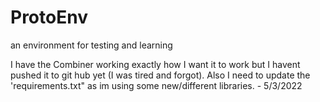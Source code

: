 # ProtoEnv
an environment for testing and learning

I have the Combiner working exactly how I want it to work but I havent pushed it to git hub yet (I was tired and forgot). Also I need to update the 'requirements.txt" as im using some new/different libraries. - 5/3/2022

